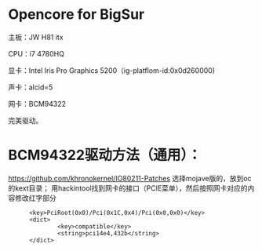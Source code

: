# Opencore for BigSur


主板：JW H81 itx

CPU：i7 4780HQ

显卡：Intel Iris Pro Graphics 5200（ig-platflom-id:0x0d260000)

声卡：alcid=5

网卡：BCM94322


完美驱动。

# BCM94322驱动方法（通用）：

https://github.com/khronokernel/IO80211-Patches
选择mojave版的，放到oc的kext目录；
用hackintool找到网卡的接口（PCIE菜单），然后按照网卡对应的内容修改红字部分
```
      <key>PciRoot(0x0)/Pci(0x1C,0x4)/Pci(0x0,0x0)</key>
      <dict>
              <key>compatible</key>
              <string>pci14e4,432b</string>
      </dict>
```
